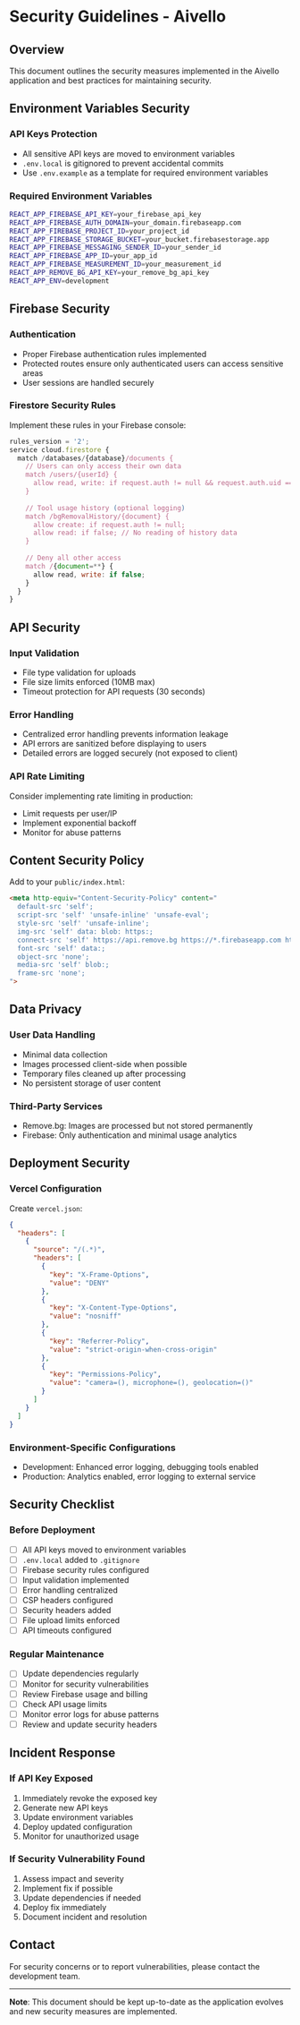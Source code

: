 # Security Guidelines - Aivello

## Overview
This document outlines the security measures implemented in the Aivello application and best practices for maintaining security.

## Environment Variables Security

### API Keys Protection
- All sensitive API keys are moved to environment variables
- `.env.local` is gitignored to prevent accidental commits
- Use `.env.example` as a template for required environment variables

### Required Environment Variables
```bash
REACT_APP_FIREBASE_API_KEY=your_firebase_api_key
REACT_APP_FIREBASE_AUTH_DOMAIN=your_domain.firebaseapp.com
REACT_APP_FIREBASE_PROJECT_ID=your_project_id
REACT_APP_FIREBASE_STORAGE_BUCKET=your_bucket.firebasestorage.app
REACT_APP_FIREBASE_MESSAGING_SENDER_ID=your_sender_id
REACT_APP_FIREBASE_APP_ID=your_app_id
REACT_APP_FIREBASE_MEASUREMENT_ID=your_measurement_id
REACT_APP_REMOVE_BG_API_KEY=your_remove_bg_api_key
REACT_APP_ENV=development
```

## Firebase Security

### Authentication
- Proper Firebase authentication rules implemented
- Protected routes ensure only authenticated users can access sensitive areas
- User sessions are handled securely

### Firestore Security Rules
Implement these rules in your Firebase console:

```javascript
rules_version = '2';
service cloud.firestore {
  match /databases/{database}/documents {
    // Users can only access their own data
    match /users/{userId} {
      allow read, write: if request.auth != null && request.auth.uid == userId;
    }
    
    // Tool usage history (optional logging)
    match /bgRemovalHistory/{document} {
      allow create: if request.auth != null;
      allow read: if false; // No reading of history data
    }
    
    // Deny all other access
    match /{document=**} {
      allow read, write: if false;
    }
  }
}
```

## API Security

### Input Validation
- File type validation for uploads
- File size limits enforced (10MB max)
- Timeout protection for API requests (30 seconds)

### Error Handling
- Centralized error handling prevents information leakage
- API errors are sanitized before displaying to users
- Detailed errors are logged securely (not exposed to client)

### API Rate Limiting
Consider implementing rate limiting in production:
- Limit requests per user/IP
- Implement exponential backoff
- Monitor for abuse patterns

## Content Security Policy

Add to your `public/index.html`:

```html
<meta http-equiv="Content-Security-Policy" content="
  default-src 'self';
  script-src 'self' 'unsafe-inline' 'unsafe-eval';
  style-src 'self' 'unsafe-inline';
  img-src 'self' data: blob: https:;
  connect-src 'self' https://api.remove.bg https://*.firebaseapp.com https://*.googleapis.com;
  font-src 'self' data:;
  object-src 'none';
  media-src 'self' blob:;
  frame-src 'none';
">
```

## Data Privacy

### User Data Handling
- Minimal data collection
- Images processed client-side when possible
- Temporary files cleaned up after processing
- No persistent storage of user content

### Third-Party Services
- Remove.bg: Images are processed but not stored permanently
- Firebase: Only authentication and minimal usage analytics

## Deployment Security

### Vercel Configuration
Create `vercel.json`:

```json
{
  "headers": [
    {
      "source": "/(.*)",
      "headers": [
        {
          "key": "X-Frame-Options",
          "value": "DENY"
        },
        {
          "key": "X-Content-Type-Options",
          "value": "nosniff"
        },
        {
          "key": "Referrer-Policy",
          "value": "strict-origin-when-cross-origin"
        },
        {
          "key": "Permissions-Policy",
          "value": "camera=(), microphone=(), geolocation=()"
        }
      ]
    }
  ]
}
```

### Environment-Specific Configurations
- Development: Enhanced error logging, debugging tools enabled
- Production: Analytics enabled, error logging to external service

## Security Checklist

### Before Deployment
- [ ] All API keys moved to environment variables
- [ ] `.env.local` added to `.gitignore`
- [ ] Firebase security rules configured
- [ ] Input validation implemented
- [ ] Error handling centralized
- [ ] CSP headers configured
- [ ] Security headers added
- [ ] File upload limits enforced
- [ ] API timeouts configured

### Regular Maintenance
- [ ] Update dependencies regularly
- [ ] Monitor for security vulnerabilities
- [ ] Review Firebase usage and billing
- [ ] Check API usage limits
- [ ] Monitor error logs for abuse patterns
- [ ] Review and update security headers

## Incident Response

### If API Key Exposed
1. Immediately revoke the exposed key
2. Generate new API keys
3. Update environment variables
4. Deploy updated configuration
5. Monitor for unauthorized usage

### If Security Vulnerability Found
1. Assess impact and severity
2. Implement fix if possible
3. Update dependencies if needed
4. Deploy fix immediately
5. Document incident and resolution

## Contact
For security concerns or to report vulnerabilities, please contact the development team.

---

**Note**: This document should be kept up-to-date as the application evolves and new security measures are implemented.
